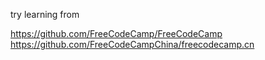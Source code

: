 try learning from

https://github.com/FreeCodeCamp/FreeCodeCamp
https://github.com/FreeCodeCampChina/freecodecamp.cn
